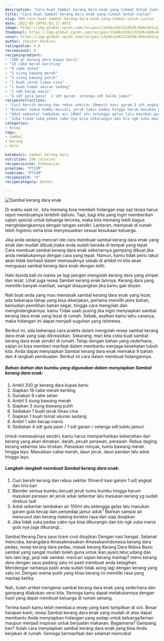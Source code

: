 ```yaml
---
description: "Cara buat Sambal kerang dara enak yang nikmat Untuk Jualan"
title: "Cara buat Sambal kerang dara enak yang nikmat Untuk Jualan"
slug: 989-cara-buat-sambal-kerang-dara-enak-yang-nikmat-untuk-jualan
date: 2021-05-19T01:02:17.497Z
image: https://img-global.cpcdn.com/recipes/13e86cd26122d5d8/680x482cq70/sambal-kerang-dara-enak-foto-resep-utama.jpg
thumbnail: https://img-global.cpcdn.com/recipes/13e86cd26122d5d8/680x482cq70/sambal-kerang-dara-enak-foto-resep-utama.jpg
cover: https://img-global.cpcdn.com/recipes/13e86cd26122d5d8/680x482cq70/sambal-kerang-dara-enak-foto-resep-utama.jpg
author: Chester Perkins
ratingvalue: 4.8
reviewcount: 8
recipeingredient:
- "200 gr kerang dara kupas bersi"
- "19 cabe merah keriting"
- "9 cabe setan"
- "5 siung bawang merah"
- "3 siung bawang putih"
- "1 buah jeruk limau cina"
- "1 buah tomat ukuran sedang"
- "1 sdm kecap manis"
- "4 sdt gula pasir  1 sdt garam  setenga sdt kaldu jamur"
recipeinstructions:
- "Cuci bersih kerang dan rebus sekitar 10menit kasi garam 1 sdt angkat dan tiris kan"
- "Blender semua bumbu kecuali jeruk tumis bumbu hingga harum masukan perasan air jeruk aduk sebentar lalu masukan kerang yg sudah direbus tadi"
- "Aduk sebentar tambakan air 100ml atu setengga gelas lalu masukan garam gula kecap dan penyedap jamur aduk&#34; Biarkan sampai air menyusut dan kerang mateng koreksi rasa dan siap disajikan"
- "Jika tidak suka pedas cabe nya bisa dikurangin dan klo ngk suka manis gula nya juga dikurangi..."
categories:
- Resep
tags:
- sambal
- kerang
- dara

katakunci: sambal kerang dara 
nutrition: 248 calories
recipecuisine: Indonesian
preptime: "PT15M"
cooktime: "PT53M"
recipeyield: "4"
recipecategory: Dinner

---
```



![Sambal kerang dara enak](https://img-global.cpcdn.com/recipes/13e86cd26122d5d8/680x482cq70/sambal-kerang-dara-enak-foto-resep-utama.jpg)

Di waktu  saat ini , kita memang bisa membeli hidangan siap saji tanpa harus repot membuatnya terlebih dahulu. Tapi, bagi kita yang ingin memberikan sajian special untuk keluarga tercinta, maka kita memang lebih bagus menghidangkannya dengan tangan sendiri. Lantaran, memasak di rumah lebih higienis serta bisa menyesuaikan sesuai kesukaan keluarga.

Jika anda sedang mencari ide cara membuat sambal kerang dara enak yang enak dan mudah dibuat,maka anda sudah berada di tempat yang tepat. Cara membuat sambal kerang dara enak  sebenarnya gampang dibuat jika anda melakukannya dengan cara yang tepat. Namun, kamu tidak perlu takut akan tidak berhasil dalam memasaknya 
sebab di artikel ini kita akan mengupas sambal kerang dara enak dengan teliti.  

Halo bunda.kali ini mama ye lagi pengen mengolah kerang dara yang simpel dan lezat. Lihat juga resep Sambel kerang enak lainnya. Kerang dara yang memiliki banyak manfaat, sangat disayangkan jika kamu gak doyan.

Nah buat anda yang mau memasak sambal kerang dara enak yang lezat, ada beberapa tahap yang bisa dikerjakan, pertama memilih jenis bahan, kemudian pemilihan bahan segar, hingga cara mengolah dan menghidangkannya. kamu Tidak usah pusing jika ingin menyiapkan sambal kerang dara enak yang lezat di rumah. Sebab, asalkan kamu  tahu caranya, maka hidangan ini dapat menjadi suguhan yang istimewa.

Berikut ini, ada beberapa cara praktis  dalam mengolah resep sambal kerang dara enak yang siap dikreasikan. Sekarang, mari kita coba buat sambal kerang dara enak sendiri di rumah. Tetap dengan bahan yang sederhana, sajian ini bisa memberi manfaat dalam membantu menjaga kesehatan tubuh kita. Anda dapat menyiapkan Sambal kerang dara enak memakai 9 bahan dan 4 langkah pembuatan. Berikut ini cara dalam membuat hidangannya.

<!--inarticleads1-->

##### Bahan-bahan dan bumbu yang digunakan dalam menyiapkan Sambal kerang dara enak:

1. Ambil 200 gr kerang dara kupas bersi
1. Siapkan 19 cabe merah keriting
1. Gunakan 9 cabe setan
1. Ambil 5 siung bawang merah
1. Siapkan 3 siung bawang putih
1. Sediakan 1 buah jeruk limau cina
1. Siapkan 1 buah tomat ukuran sedang
1. Ambil 1 sdm kecap manis
1. Sediakan 4 sdt gula pasir / 1 sdt garam / setenga sdt kaldu jamur/


Untuk memasaknya sendiri, kamu harus memperhatikan kebersihan dari kerang yang akan dimakan. darah, pecah perawan, perawan. Rebus daging kerang sebentar lalu tiriskan. Panaskan minyak, tumis bawang merah hingga layu. Masukkan cabai merah, daun jeruk, daun pandan lalu aduk hingga layu. 

<!--inarticleads2-->

##### Langkah-langkah membuat Sambal kerang dara enak:

1. Cuci bersih kerang dan rebus sekitar 10menit kasi garam 1 sdt angkat dan tiris kan
1. Blender semua bumbu kecuali jeruk tumis bumbu hingga harum masukan perasan air jeruk aduk sebentar lalu masukan kerang yg sudah direbus tadi
1. Aduk sebentar tambakan air 100ml atu setengga gelas lalu masukan garam gula kecap dan penyedap jamur aduk&#34; Biarkan sampai air menyusut dan kerang mateng koreksi rasa dan siap disajikan
1. Jika tidak suka pedas cabe nya bisa dikurangin dan klo ngk suka manis gula nya juga dikurangi...


Sambal Kerang Dara saus tiram cool disajikan Dengan nasi hangat. Selamat mencoba. kerangdara #masakmasakan #masakanindonesia kerang dara pedas, resep kerang dara pedas, masak kerang Kerang Dara Rebus Basic sambal yang sangat mudah boleh guna untuk ikan,ayam,telur,udang dan lain-lain lagi, janji nak sambal. mencari sajian kerang mantap? menu kerang dara dengan saus padang satu ini pasti membuat anda ketagihan. Mendengar namanya pasti anda sudah tidak asing lagi dengan kerang yang satu ini. Dengan warna putih yang khas kerang ini memiliki rasa yang mantap ketika. 

Nah, itulah artikel mengenai  sambal kerang dara enak  yang sederhana dan gampang dilakukan versi kita. Semoga kamu dapat melakukannya dengan hasil yang dapat membuat keluarga di rumah senang. 

Terima kasih kamu telah membaca resep yang kami tampilkan di sini. Besar harapan kami, resep  Sambal kerang dara enak yang mudah di atas dapat membantu Anda menyiapkan hidangan yang sedap untuk keluarga/teman maupun menjadi inspirasi untuk berjualan makanan. Bagaimana? Gampang kan? Itulah cara menyiapkan sambal kerang dara enak yang bisa Anda kerjakan di rumah. Semoga bermanfaat dan selamat mencoba!

